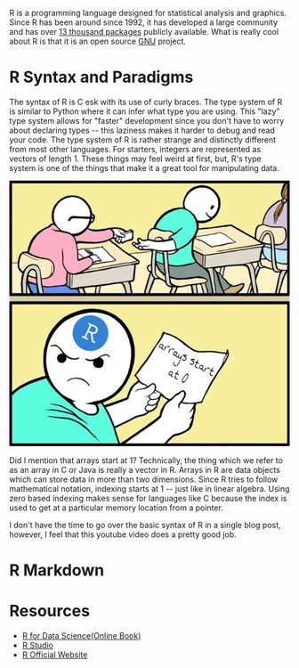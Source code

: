 R is a programming language designed for statistical analysis and graphics.
Since R has been around since 1992, it has developed a large community and has over [13 thousand packages](https://cran.r-project.org/web/packages/) publicly available.
What is really cool about R is that it is an open source [GNU](http://www.gnu.org/) project.


# R Syntax and Paradigms

The syntax of R is C esk with its use of curly braces. 
The type system of R is similar to Python where it can infer what type you are using.
This "lazy" type system allows for "faster" development since you don't have to worry about declaring types -- this laziness makes it harder to debug and read your code.
The type system of R is rather strange and distinctly different from most other languages.
For starters, integers are represented as vectors of length 1.
These things may feel weird at first, but, R's type system is one of the things that make it a great tool for manipulating data.

![R Arrays Start at 1](media/r/arrays.jpg)

Did I mention that arrays start at 1?
Technically, the thing which we refer to as an array in C or Java is really a vector in R.
Arrays in R are data objects which can store data in more than two dimensions.
Since R tries to follow mathematical notation, indexing starts at 1 -- just like in linear algebra.
Using zero based indexing makes sense for languages like C because the index is used to get at a particular memory location from a pointer.

<youtube src="s3FozVfd7q4" />

I don't have the time to go over the basic syntax of R in a single blog post, however, I feel that this youtube video does a pretty good job.

# R Markdown



# Resources

- [R for Data Science(Online Book)](https://r4ds.had.co.nz/)
- [R Studio](https://www.rstudio.com/)
- [R Official Website](https://www.r-project.org/)
